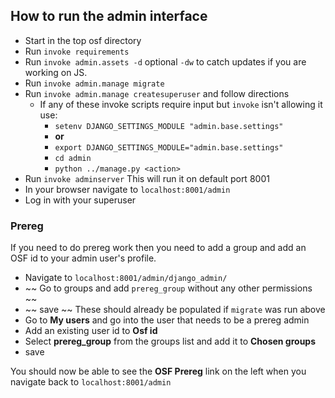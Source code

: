 ## How to run the admin interface

- Start in the top osf directory
- Run `invoke requirements`
- Run `invoke admin.assets -d` optional `-dw` to catch updates if you are working on JS.
- Run `invoke admin.manage migrate`
- Run `invoke admin.manage createsuperuser` and follow directions
    - If any of these invoke scripts require input but `invoke` isn't allowing it use:
        - `setenv DJANGO_SETTINGS_MODULE "admin.base.settings"`
        - **or**
        - `export DJANGO_SETTINGS_MODULE="admin.base.settings"`
        - `cd admin`
        - `python ../manage.py <action>`
- Run `invoke adminserver` This will run it on default port 8001
- In your browser navigate to `localhost:8001/admin`
- Log in with your superuser

### Prereg

If you need to do prereg work then you need to add a group and add an OSF id to your admin user's profile.

- Navigate to `localhost:8001/admin/django_admin/`
- ~~ Go to groups and add `prereg_group` without any other permissions ~~
- ~~ save ~~ These should already be populated if `migrate` was run above
- Go to **My users** and go into the user that needs to be a prereg admin
- Add an existing user id to **Osf id**
- Select **prereg_group** from the groups list and add it to **Chosen groups**
- save

You should now be able to see the **OSF Prereg** link on the left when you navigate back to `localhost:8001/admin`

